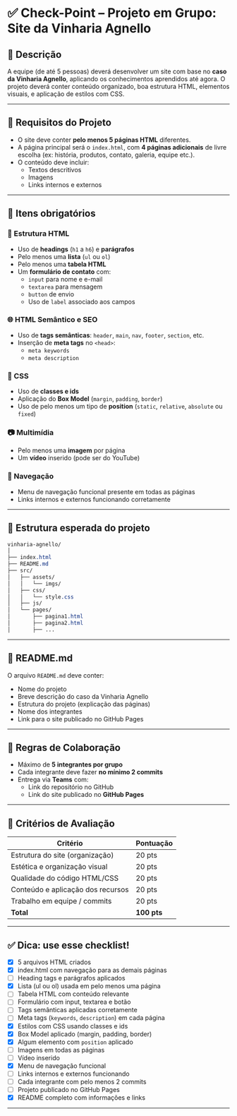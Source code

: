 # ✅ Check-Point – Projeto em Grupo: Site da Vinharia Agnello

## 🧠 Descrição

A equipe (de até 5 pessoas) deverá desenvolver um site com base no **caso da Vinharia Agnello**, aplicando os conhecimentos aprendidos até agora. O projeto deverá conter conteúdo organizado, boa estrutura HTML, elementos visuais, e aplicação de estilos com CSS.

---

## 📌 Requisitos do Projeto

- O site deve conter **pelo menos 5 páginas HTML** diferentes.
- A página principal será o `index.html`, com **4 páginas adicionais** de livre escolha (ex: história, produtos, contato, galeria, equipe etc.).
- O conteúdo deve incluir:
  - Textos descritivos
  - Imagens
  - Links internos e externos

---

## 🔧 Itens obrigatórios

### 📄 Estrutura HTML
- Uso de **headings** (`h1` a `h6`) e **parágrafos**
- Pelo menos uma **lista** (`ul` ou `ol`)
- Pelo menos uma **tabela HTML**
- Um **formulário de contato** com:
  - `input` para nome e e-mail
  - `textarea` para mensagem
  - `button` de envio
  - Uso de `label` associado aos campos

### 🌐 HTML Semântico e SEO
- Uso de **tags semânticas**: `header`, `main`, `nav`, `footer`, `section`, etc.
- Inserção de **meta tags** no `<head>`:
  - `meta keywords`
  - `meta description`

### 🎨 CSS
- Uso de **classes e ids**
- Aplicação do **Box Model** (`margin`, `padding`, `border`)
- Uso de pelo menos um tipo de **position** (`static`, `relative`, `absolute` ou `fixed`)

### 📷 Multimídia
- Pelo menos uma **imagem** por página
- Um **vídeo** inserido (pode ser do YouTube)

### 🧭 Navegação
- Menu de navegação funcional presente em todas as páginas
- Links internos e externos funcionando corretamente

---

## 📁 Estrutura esperada do projeto

```css
vinharia-agnello/
│
├── index.html
├── README.md
├── src/
│   ├── assets/
│   │   └── imgs/
│   ├── css/
│   │   └── style.css
│   ├── js/
│   └── pages/
│       ├── pagina1.html
│       ├── pagina2.html
│       ├── ...
```
---

## 📄 README.md

O arquivo `README.md` deve conter:
- Nome do projeto
- Breve descrição do caso da Vinharia Agnello
- Estrutura do projeto (explicação das páginas)
- Nome dos integrantes
- Link para o site publicado no GitHub Pages

---

## 👥 Regras de Colaboração

- Máximo de **5 integrantes por grupo**
- Cada integrante deve fazer **no mínimo 2 commits**
- Entrega via **Teams** com:
  - Link do repositório no GitHub
  - Link do site publicado no **GitHub Pages**

---

## 🧪 Critérios de Avaliação

| Critério                         | Pontuação |
|----------------------------------|-----------|
| Estrutura do site (organização) | 20 pts    |
| Estética e organização visual   | 20 pts    |
| Qualidade do código HTML/CSS    | 20 pts    |
| Conteúdo e aplicação dos recursos | 20 pts  |
| Trabalho em equipe / commits     | 20 pts    |
| **Total**                        | **100 pts** |

---

## ✅ Dica: use esse checklist!

- [X] 5 arquivos HTML criados
- [X] index.html com navegação para as demais páginas
- [ ] Heading tags e parágrafos aplicados
- [X] Lista (ul ou ol) usada em pelo menos uma página
- [ ] Tabela HTML com conteúdo relevante
- [ ] Formulário com input, textarea e botão
- [ ] Tags semânticas aplicadas corretamente
- [ ] Meta tags (`keywords`, `description`) em cada página
- [X] Estilos com CSS usando classes e ids
- [X] Box Model aplicado (margin, padding, border)
- [X] Algum elemento com `position` aplicado
- [ ] Imagens em todas as páginas
- [ ] Vídeo inserido
- [X] Menu de navegação funcional
- [ ] Links internos e externos funcionando
- [ ] Cada integrante com pelo menos 2 commits
- [ ] Projeto publicado no GitHub Pages
- [X] README completo com informações e links

---